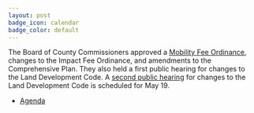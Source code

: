 ```yaml
---
layout: post
badge_icon: calendar
badge_color: default
---
```


The Board of County Commissioners approved a [Mobility Fee Ordinance](http://www.hillsboroughcounty.org/index.aspx?NID=1593), changes to the Impact Fee Ordinance, and amendments to the Comprehensive Plan. They also held a first public hearing for changes to the Land Development Code. A [second public hearing](http://www.hillsboroughcounty.org/Calendar.aspx?EID=14834) for changes to the Land Development Code is scheduled for May 19.

* [Agenda](http://agenda.hillsboroughcounty.org/cache/00003/693/16-0426_Public%20Hearing%20Agenda.pdf)
